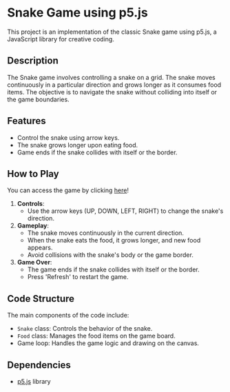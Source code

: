 # Snake Game using p5.js

This project is an implementation of the classic Snake game using p5.js, a JavaScript library for creative coding.

## Description

The Snake game involves controlling a snake on a grid. The snake moves continuously in a particular direction and grows longer as it consumes food items. The objective is to navigate the snake without colliding into itself or the game boundaries.

## Features

- Control the snake using arrow keys.
- The snake grows longer upon eating food.
- Game ends if the snake collides with itself or the border.

## How to Play

You can access the game by clicking [here](https://editor.p5js.org/awakenedhaki/sketches/IrOfLF8tr)!

1. **Controls**:
   - Use the arrow keys (UP, DOWN, LEFT, RIGHT) to change the snake's direction.
2. **Gameplay**:
   - The snake moves continuously in the current direction.
   - When the snake eats the food, it grows longer, and new food appears.
   - Avoid collisions with the snake's body or the game border.
3. **Game Over**:
   - The game ends if the snake collides with itself or the border.
   - Press 'Refresh' to restart the game.

## Code Structure

The main components of the code include:
- `Snake` class: Controls the behavior of the snake.
- `Food` class: Manages the food items on the game board.
- Game loop: Handles the game logic and drawing on the canvas.

## Dependencies

- [p5.js](https://p5js.org/) library
